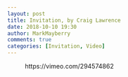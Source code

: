 ```yaml
---
layout: post
title: Invitation, by Craig Lawrence
date: 2018-10-10 19:30
author: MarkMayberry
comments: true
categories: [Invitation, Video]
---
```

<!-- wp:core-embed/vimeo {"url":"https://vimeo.com/294574862","type":"video","providerNameSlug":"vimeo","className":"wp-embed-aspect-4-3 wp-has-aspect-ratio"} -->
<figure class="wp-block-embed-vimeo wp-block-embed is-type-video is-provider-vimeo wp-embed-aspect-4-3 wp-has-aspect-ratio"><div class="wp-block-embed__wrapper">
https://vimeo.com/294574862
</div></figure>
<!-- /wp:core-embed/vimeo -->
